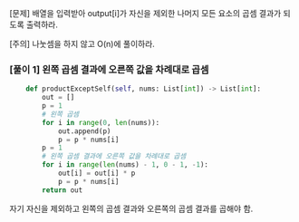 [문제] 배열을 입력받아 output[i]가 자신을 제외한 나머지 모든 요소의 곱셈 결과가 되도록 출력하라.

[주의] 나눗셈을 하지 않고 O(n)에 풀이하라.

### [풀이 1] 왼쪽 곱셈 결과에 오른쪽 값을 차례대로 곱셈
```python
    def productExceptSelf(self, nums: List[int]) -> List[int]:
        out = []
        p = 1
        # 왼쪽 곱셈
        for i in range(0, len(nums)):
            out.append(p)
            p = p * nums[i]
        p = 1
        # 왼쪽 곱셈 결과에 오른쪽 값을 차례대로 곱셈
        for i in range(len(nums) - 1, 0 - 1, -1):
            out[i] = out[i] * p
            p = p * nums[i]
        return out
```
자기 자신을 제외하고 왼쪽의 곱셈 결과와 오른쪽의 곱셈 결과를 곱해야 함.

